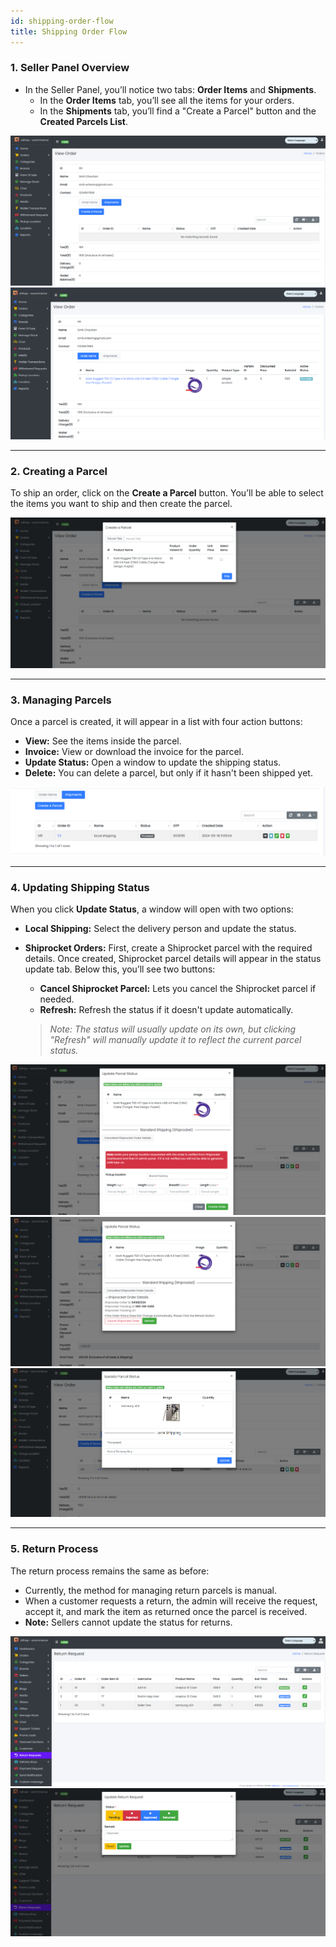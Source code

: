 ```yaml
---
id: shipping-order-flow
title: Shipping Order Flow
---
```



### 1. Seller Panel Overview

- In the Seller Panel, you’ll notice two tabs: **Order Items** and **Shipments**.
  - In the **Order Items** tab, you’ll see all the items for your orders.
  - In the **Shipments** tab, you’ll find a "Create a Parcel" button and the **Created Parcels List**.

![Seller Overview 1](../../../static/backend/img/seller_overview1.png)
![Seller Overview 2](../../../static/backend/img/seller_overview2.png)

---

### 2. Creating a Parcel

To ship an order, click on the **Create a Parcel** button. You’ll be able to select the items you want to ship and then create the parcel.

![Create Parcel](../../../static/backend/img/create_parcel1.png)

---

### 3. Managing Parcels

Once a parcel is created, it will appear in a list with four action buttons:
- **View:** See the items inside the parcel.
- **Invoice:** View or download the invoice for the parcel.
- **Update Status:** Open a window to update the shipping status.
- **Delete:** You can delete a parcel, but only if it hasn't been shipped yet.

![Manage Parcel](../../../static/backend/img/manage_parcel1.png)

---

### 4. Updating Shipping Status

When you click **Update Status**, a window will open with two options:
- **Local Shipping:** Select the delivery person and update the status.
- **Shiprocket Orders:** First, create a Shiprocket parcel with the required details. Once created, Shiprocket parcel details will appear in the status update tab. Below this, you’ll see two buttons:
  - **Cancel Shiprocket Parcel:** Lets you cancel the Shiprocket parcel if needed.
  - **Refresh:** Refresh the status if it doesn't update automatically.

  > _Note: The status will usually update on its own, but clicking "Refresh" will manually update it to reflect the current parcel status._

![Shipping Status 1](../../../static/backend/img/shipping_status1.png)
![Shipping Status 2](../../../static/backend/img/shipping_status2.png)
![Shipping Status 3](../../../static/backend/img/shipping_status3.png)

---

### 5. Return Process

The return process remains the same as before:
- Currently, the method for managing return parcels is manual.
- When a customer requests a return, the admin will receive the request, accept it, and mark the item as returned once the parcel is received.
- **Note:** Sellers cannot update the status for returns.

![Return Request 1](../../../static/backend/img/return_request1.png)
![Return Request 2](../../../static/backend/img/return_request2.png)